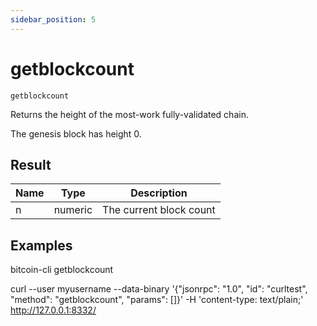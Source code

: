 ```yaml
---
sidebar_position: 5
---
```

# getblockcount

`getblockcount`

Returns the height of the most-work fully-validated chain.

The genesis block has height 0.

## Result

| Name | Type    | Description             |
| ---- | ------- | ----------------------- |
| n    | numeric | The current block count |

## Examples

bitcoin-cli getblockcount

curl --user myusername --data-binary '{"jsonrpc": "1.0", "id": "curltest", "method": "getblockcount", "params": []}' -H 'content-type: text/plain;' http://127.0.0.1:8332/